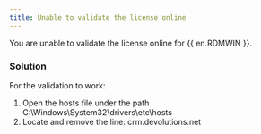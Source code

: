 ```yaml
---
title: Unable to validate the license online
---
```

You are unable to validate the license online for {{ en.RDMWIN }}.  

### Solution

For the validation to work:  

1. Open the hosts file under the path C:\Windows\System32\drivers\etc\hosts 
1. Locate and remove the line: crm<area>.devolutions.net 
